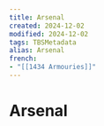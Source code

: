 ```yaml
---
title: Arsenal
created: 2024-12-02
modified: 2024-12-02
tags: TBSMetadata
alias: Arsenal
french:
- "[[1434 Armouries]]"
---
```

# Arsenal
